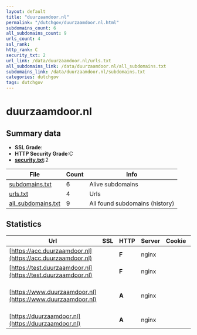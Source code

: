 ```yaml
---
layout: default
title: "duurzaamdoor.nl"
permalink: "/dutchgov/duurzaamdoor.nl.html"
subdomains_count: 6
all_subdomains_count: 9
urls_count: 4
ssl_rank: 
http_rank: C
security_txt: 2
url_link: /data/duurzaamdoor.nl/urls.txt
all_subdomains_link: /data/duurzaamdoor.nl/all_subdomains.txt
subdomains_link: /data/duurzaamdoor.nl/subdomains.txt
categories: dutchgov
tags: dutchgov
---
```



# duurzaamdoor.nl
## Summary data


 - **SSL Grade**:
 - **HTTP Security Grade**:C
 - **[security.txt](https://www.digitaleoverheid.nl/nieuws/standaard-security-txt-nu-verplicht-voor-overheid/)**:2


| File       | Count | Info |
|------------|-------|------|
|[subdomains.txt](/DutchGovScope/data/duurzaamdoor.nl/subdomains.txt)|6|Alive subdomains|
|[urls.txt](/DutchGovScope/data/duurzaamdoor.nl/urls.txt)|4|Urls|
|[all_subdomains.txt](/DutchGovScope/data/duurzaamdoor.nl/all_subdomains.txt)|9|All found subdomains (history)|


## Statistics


| Url | SSL | HTTP | Server | Cookie | HSTS | CORS | CTO | CSP | XFO | XXP | RP |FP| Tech |Title |
|--------|-------|-------|------|------|------|------|------|------|------|------|------|------|------|------|
|[https://acc.duurzaamdoor.nl](https://acc.duurzaamdoor.nl)| | **F**|nginx| | | | | | | | :white_check_mark: | |Basic Nginx|401 Authorizatio...|
|[https://test.duurzaamdoor.nl](https://test.duurzaamdoor.nl)| | **F**|nginx| | | | | | | | :white_check_mark: | |Basic Nginx|401 Authorizatio...|
|[https://www.duurzaamdoor.nl](https://www.duurzaamdoor.nl)| | **A**|nginx| |:white_check_mark: | | | :white_check_mark:| :white_check_mark: | :white_check_mark: | :white_check_mark: | |Drupal:10 HSTS Nginx PHP|Homepage | Duurz...|
|[https://duurzaamdoor.nl](https://duurzaamdoor.nl)| | **A**|nginx| |:white_check_mark: | | | :white_check_mark:| :white_check_mark: | :white_check_mark: | :white_check_mark: | |HSTS Nginx|301 Moved Perman...|

